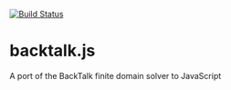 [![Build Status](https://travis-ci.org/babelsberg/backtalk.js.svg)](https://travis-ci.org/babelsberg/backtalk.js) 

# backtalk.js
A port of the BackTalk finite domain solver to JavaScript
